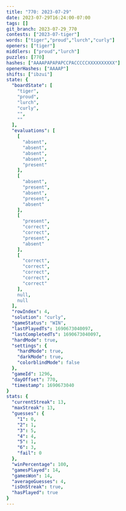 ```yaml
---
title: "770: 2023-07-29"
date: 2023-07-29T16:24:00-07:00
tags: []
git_branch: 2023-07-29_770
contests: ["2023-07-tiger"]
words: ["tiger","proud","lurch","curly"]
openers: ["tiger"]
middlers: ["proud","lurch"]
puzzles: [770]
hashes: ["AAAAPAPAPAPCCPACCCCCXXXXXXXXXX"]
openerHashes: ["AAAAP"]
shifts: ["ibzui"]
state: {
  "boardState": [
    "tiger",
    "proud",
    "lurch",
    "curly",
    "",
    ""
  ],
  "evaluations": [
    [
      "absent",
      "absent",
      "absent",
      "absent",
      "present"
    ],
    [
      "absent",
      "present",
      "absent",
      "present",
      "absent"
    ],
    [
      "present",
      "correct",
      "correct",
      "present",
      "absent"
    ],
    [
      "correct",
      "correct",
      "correct",
      "correct",
      "correct"
    ],
    null,
    null
  ],
  "rowIndex": 4,
  "solution": "curly",
  "gameStatus": "WIN",
  "lastPlayedTs": 1690673040097,
  "lastCompletedTs": 1690673040097,
  "hardMode": true,
  "settings": {
    "hardMode": true,
    "darkMode": true,
    "colorblindMode": false
  },
  "gameId": 1296,
  "dayOffset": 770,
  "timestamp": 1690673040
}
stats: {
  "currentStreak": 13,
  "maxStreak": 13,
  "guesses": {
    "1": 0,
    "2": 1,
    "3": 5,
    "4": 4,
    "5": 1,
    "6": 3,
    "fail": 0
  },
  "winPercentage": 100,
  "gamesPlayed": 14,
  "gamesWon": 14,
  "averageGuesses": 4,
  "isOnStreak": true,
  "hasPlayed": true
}
---
```

<!-- more -->
